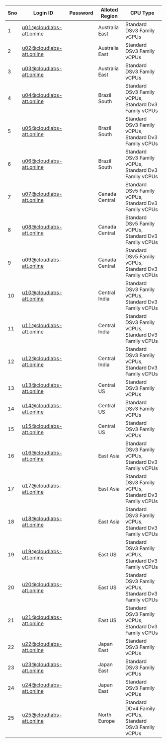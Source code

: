 | **Sno** | **Login ID**                | **Password**  | **Alloted Region** | **CPU Type**                                         |
|---------|-----------------------------|---------------|---------------------|-----------------------------------------------------|
| 1       | u01@cloudlabs-att.online    |   | Australia East      | Standard DSv3 Family vCPUs                         |
| 2       | u02@cloudlabs-att.online    |   | Australia East      | Standard DSv3 Family vCPUs                         |
| 3       | u03@cloudlabs-att.online    |   | Australia East      | Standard DSv3 Family vCPUs                         |
| 4       | u04@cloudlabs-att.online    |   | Brazil South        | Standard DSv3 Family vCPUs, Standard Dv3 Family vCPUs |
| 5       | u05@cloudlabs-att.online    |   | Brazil South        | Standard DSv3 Family vCPUs, Standard Dv3 Family vCPUs |
| 6       | u06@cloudlabs-att.online    |   | Brazil South        | Standard DSv3 Family vCPUs, Standard Dv3 Family vCPUs |
| 7       | u07@cloudlabs-att.online    |   | Canada Central      | Standard DSv5 Family vCPUs, Standard Dv3 Family vCPUs |
| 8       | u08@cloudlabs-att.online    |   | Canada Central      | Standard DSv5 Family vCPUs, Standard Dv3 Family vCPUs |
| 9       | u09@cloudlabs-att.online    |   | Canada Central      | Standard DSv5 Family vCPUs, Standard Dv3 Family vCPUs |
| 10      | u10@cloudlabs-att.online    |   | Central India       | Standard DSv3 Family vCPUs, Standard Dv3 Family vCPUs |
| 11      | u11@cloudlabs-att.online    |   | Central India       | Standard DSv3 Family vCPUs, Standard Dv3 Family vCPUs |
| 12      | u12@cloudlabs-att.online    |   | Central India       | Standard DSv3 Family vCPUs, Standard Dv3 Family vCPUs |
| 13      | u13@cloudlabs-att.online    |   | Central US          | Standard DSv3 Family vCPUs                         |
| 14      | u14@cloudlabs-att.online    |   | Central US          | Standard DSv3 Family vCPUs                         |
| 15      | u15@cloudlabs-att.online    |   | Central US          | Standard DSv3 Family vCPUs                         |
| 16      | u16@cloudlabs-att.online    |   | East Asia           | Standard DSv3 Family vCPUs, Standard Dv3 Family vCPUs |
| 17      | u17@cloudlabs-att.online    |   | East Asia           | Standard DSv3 Family vCPUs, Standard Dv3 Family vCPUs |
| 18      | u18@cloudlabs-att.online    |   | East Asia           | Standard DSv3 Family vCPUs, Standard Dv3 Family vCPUs |
| 19      | u19@cloudlabs-att.online    |   | East US             | Standard DSv3 Family vCPUs, Standard Dv3 Family vCPUs |
| 20      | u20@cloudlabs-att.online    |   | East US             | Standard DSv3 Family vCPUs, Standard Dv3 Family vCPUs |
| 21      | u21@cloudlabs-att.online    |   | East US             | Standard DSv3 Family vCPUs, Standard Dv3 Family vCPUs |
| 22      | u22@cloudlabs-att.online    |   | Japan East          | Standard DSv3 Family vCPUs                         |
| 23      | u23@cloudlabs-att.online    |   | Japan East          | Standard DSv3 Family vCPUs                         |
| 24      | u24@cloudlabs-att.online    |   | Japan East          | Standard DSv3 Family vCPUs                         |
| 25      | u25@cloudlabs-att.online    |   | North Europe        | Standard DDv4 Family vCPUs, Standard DSv3 Family vCPUs |


